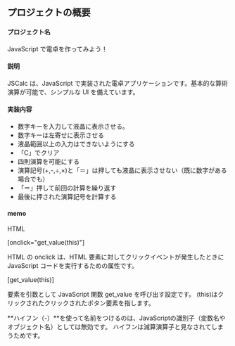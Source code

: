 ## プロジェクトの概要

#### プロジェクト名

JavaScript で電卓を作ってみよう！

#### 説明

JSCalc は、JavaScript で実装された電卓アプリケーションです。基本的な算術演算が可能で、シンプルな UI を備えています。

#### 実装内容

- 数字キーを入力して液晶に表示させる。
- 数字キーは左寄せに表示させる
- 液晶範囲以上の入力はできないようにする
- 「C」でクリア
- 四則演算を可能にする
- 演算記号(+,-,÷,×)と「＝」は押しても液晶に表示させない（既に数字がある場合でも）
- 「＝」押して前回の計算を繰り返す
- 最後に押された演算記号を計算する

#### memo

HTML

[onclick="get_value(this)"]

HTML の onclick は、HTML 要素に対してクリックイベントが発生したときに JavaScript コードを実行するための属性です。

[get_value(this)]

要素を引数として JavaScript 関数 get_value を呼び出す設定です。
(this)はクリックされたクリックされたボタン要素を指します。


**ハイフン（-）**を使って名前をつけるのは、JavaScriptの識別子（変数名やオブジェクト名）としては無効です。
ハイフンは減算演算子と見なされてしまうためです。